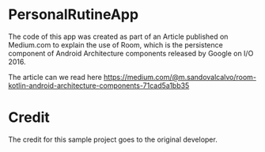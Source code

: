 # PersonalRutineApp

The code of this app was created as part of an Article published on Medium.com to explain the use of Room, which is the persistence component of Android Architecture components released by Google on I/O 2016.

The article can we read here https://medium.com/@m.sandovalcalvo/room-kotlin-android-architecture-components-71cad5a1bb35

# Credit
The credit for this sample project goes to the original developer.